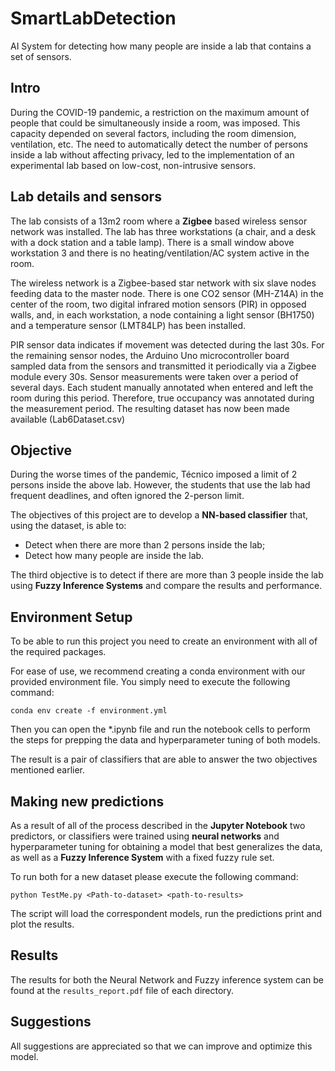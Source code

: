 # SmartLabDetection

AI System for detecting how many people are inside a lab that contains a set of sensors.

## Intro

During the COVID-19 pandemic, a restriction on the maximum amount of people that
could be simultaneously inside a room, was imposed. This capacity
depended on several factors, including the room dimension, ventilation, etc. The need
to automatically detect the number of persons inside a lab without affecting privacy, led
to the implementation of an experimental lab based on low-cost, non-intrusive sensors.

## Lab details and sensors

The lab consists of a 13m2 room where a **Zigbee** based wireless sensor network was
installed. The lab has three workstations (a chair, and a desk with a dock station and a
table lamp). There is a small window above workstation 3 and there is no
heating/ventilation/AC system active in the room.

The wireless network is a Zigbee-based star network with six slave nodes feeding data
to the master node. There is one CO2 sensor (MH-Z14A) in the center of the room, two
digital infrared motion sensors (PIR) in opposed walls, and, in each workstation, a node
containing a light sensor (BH1750) and a temperature sensor (LMT84LP) has been
installed.

PIR sensor data indicates if movement was detected during the last 30s. For the
remaining sensor nodes, the Arduino Uno microcontroller board sampled data from the
sensors and transmitted it periodically via a Zigbee module every 30s.
Sensor measurements were taken over a period of several days. Each student manually
annotated when entered and left the room during this period. Therefore, true
occupancy was annotated during the measurement period.
The resulting dataset has now been made available (Lab6Dataset.csv)

## Objective

During the worse times of the pandemic, Técnico imposed a limit of 2 persons inside the
above lab. However, the students that use the lab had frequent deadlines, and often
ignored the 2-person limit.

The objectives of this project are to develop a **NN-based classifier** that, using the dataset,
is able to:

- Detect when there are more than 2 persons inside the lab;
- Detect how many people are inside the lab.

The third objective is to detect if there are more than 3 people inside the lab using **Fuzzy Inference Systems** and compare the results and performance.

## Environment Setup

To be able to run this project you need to create an environment with all of the required packages.

For ease of use, we recommend creating a conda environment with our provided environment file. You simply need to execute the following command:

`conda env create -f environment.yml`

Then you can open the \*.ipynb file and run the notebook cells to perform the steps for prepping the data and hyperparameter tuning of both models.

The result is a pair of classifiers that are able to answer the two objectives mentioned earlier.

## Making new predictions

As a result of all of the process described in the **Jupyter Notebook** two predictors, or classifiers were trained using **neural networks** and hyperparameter tuning for obtaining a model that best generalizes the data, as well as a **Fuzzy Inference System** with a fixed fuzzy rule set.

To run both for a new dataset please execute the following command:

`python TestMe.py <Path-to-dataset> <path-to-results>`

The script will load the correspondent models, run the predictions print and plot the results.

## Results

The results for both the Neural Network and Fuzzy inference system can be found at the `results_report.pdf` file of each directory.

## Suggestions

All suggestions are appreciated so that we can improve and optimize this model.
